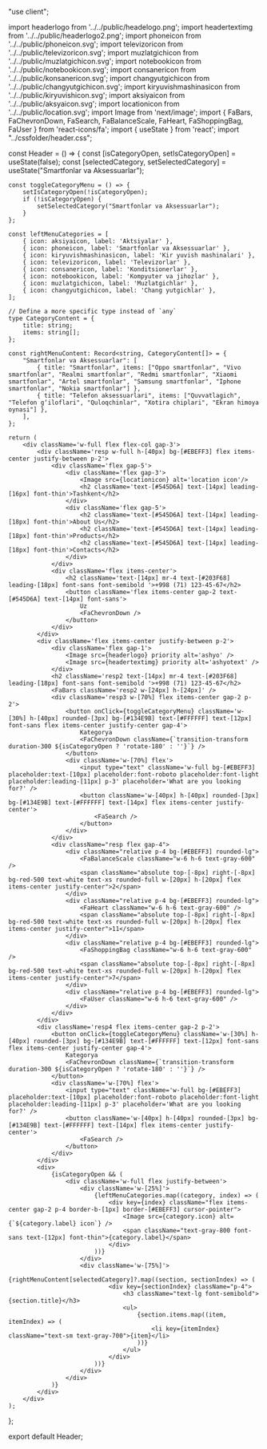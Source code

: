 "use client";

import headerlogo from '../../public/headelogo.png';
import headertextimg from '../../public/headerlogo2.png';
import phoneicon from '../../public/phoneicon.svg';
import televizoricon from '../../public/televizoricon.svg';
import muzlatgichicon from '../../public/muzlatgichicon.svg';
import notebookicon from '../../public/notebookicon.svg';
import consanericon from '../../public/konsanericon.svg';
import changyutgichicon from '../../public/changyutgichicon.svg';
import kiryuvishmashinasicon from '../../public/kiryuvishicon.svg';
import aksiyaicon from '../../public/aksyaicon.svg';
import locationicon from '../../public/location.svg';
import Image from 'next/image';
import { FaBars, FaChevronDown, FaSearch, FaBalanceScale, FaHeart, FaShoppingBag, FaUser } from 'react-icons/fa';
import { useState } from 'react';
import "../cssfolder/header.css";

const Header = () => {
    const [isCategoryOpen, setIsCategoryOpen] = useState(false);
    const [selectedCategory, setSelectedCategory] = useState("Smartfonlar va Aksessuarlar");

    const toggleCategoryMenu = () => {
        setIsCategoryOpen(!isCategoryOpen);
        if (!isCategoryOpen) {
            setSelectedCategory("Smartfonlar va Aksessuarlar");
        }
    };

    const leftMenuCategories = [
        { icon: aksiyaicon, label: 'Aktsiyalar' },
        { icon: phoneicon, label: 'Smartfonlar va Aksessuarlar' },
        { icon: kiryuvishmashinasicon, label: 'Kir yuvish mashinalari' },
        { icon: televizoricon, label: 'Televizorlar' },
        { icon: consanericon, label: 'Konditsionerlar' },
        { icon: notebookicon, label: 'Kompyuter va jihozlar' },
        { icon: muzlatgichicon, label: 'Muzlatgichlar' },
        { icon: changyutgichicon, label: 'Chang yutgichlar' },
    ];

    // Define a more specific type instead of `any`
    type CategoryContent = {
        title: string;
        items: string[];
    };

    const rightMenuContent: Record<string, CategoryContent[]> = {
        "Smartfonlar va Aksessuarlar": [
            { title: "Smartfonlar", items: ["Oppo smartfonlar", "Vivo smartfonlar", "Realmi smartfonlar", "Redmi smartfonlar", "Xiaomi smartfonlar", "Artel smartfonlar", "Samsung smartfonlar", "Iphone smartfonlar", "Nokia smartfonlar"] },
            { title: "Telefon aksessuarlari", items: ["Quvvatlagich", "Telefon g‘iloflari", "Quloqchinlar", "Xotira chiplari", "Ekran himoya oynasi"] },
        ],
    };

    return (
        <div className='w-full flex flex-col gap-3'>
            <div className='resp w-full h-[40px] bg-[#EBEFF3] flex items-center justify-between p-2'>
                <div className='flex gap-5'>
                    <div className='flex gap-3'> 
                        <Image src={locationicon} alt='location icon'/>
                        <h2 className='text-[#545D6A] text-[14px] leading-[16px] font-thin'>Tashkent</h2>
                    </div>
                    <div className='flex gap-5'>
                        <h2 className='text-[#545D6A] text-[14px] leading-[18px] font-thin'>About Us</h2>
                        <h2 className='text-[#545D6A] text-[14px] leading-[18px] font-thin'>Products</h2>
                        <h2 className='text-[#545D6A] text-[14px] leading-[18px] font-thin'>Contacts</h2>
                    </div>
                </div>
                <div className='flex items-center'>
                    <h2 className='text-[14px] mr-4 text-[#203F68] leading-[18px] font-sans font-semibold '>+998 (71) 123-45-67</h2>
                    <button className='flex items-center gap-2 text-[#545D6A] text-[14px] font-sans'>
                        Uz
                        <FaChevronDown />
                    </button>
                </div>
            </div>
            <div className='flex items-center justify-between p-2'>
                <div className='flex gap-1'>
                    <Image src={headerlogo} priority alt='ashyo' />
                    <Image src={headertextimg} priority alt='ashyotext' />
                </div>
                <h2 className='resp2 text-[14px] mr-4 text-[#203F68] leading-[18px] font-sans font-semibold '>+998 (71) 123-45-67</h2>
                <FaBars className='resp2 w-[24px] h-[24px]' />
                <div className='resp3 w-[70%] flex items-center gap-2 p-2'>
                    <button onClick={toggleCategoryMenu} className='w-[30%] h-[40px] rounded-[3px] bg-[#134E9B] text-[#FFFFFF] text-[12px] font-sans flex items-center justify-center gap-4'>
                        Kategorya
                        <FaChevronDown className={`transition-transform duration-300 ${isCategoryOpen ? 'rotate-180' : ''}`} />
                    </button>
                    <div className='w-[70%] flex'>
                        <input type="text" className='w-full bg-[#EBEFF3] placeholder:text-[10px] placeholder:font-roboto placeholder:font-light placeholder:leading-[11px] p-3' placeholder='What are you looking for?' />
                        <button className='w-[40px] h-[40px] rounded-[3px] bg-[#134E9B] text-[#FFFFFF] text-[14px] flex items-center justify-center'>
                            <FaSearch />
                        </button>
                    </div>
                </div>
                <div className="resp flex gap-4">
                    <div className="relative p-4 bg-[#EBEFF3] rounded-lg">
                        <FaBalanceScale className="w-6 h-6 text-gray-600" />
                        <span className="absolute top-[-8px] right-[-8px] bg-red-500 text-white text-xs rounded-full w-[20px] h-[20px] flex items-center justify-center">2</span>
                    </div>
                    <div className="relative p-4 bg-[#EBEFF3] rounded-lg">
                        <FaHeart className="w-6 h-6 text-gray-600" />
                        <span className="absolute top-[-8px] right-[-8px] bg-red-500 text-white text-xs rounded-full w-[20px] h-[20px] flex items-center justify-center">11</span>
                    </div>
                    <div className="relative p-4 bg-[#EBEFF3] rounded-lg">
                        <FaShoppingBag className="w-6 h-6 text-gray-600" />
                        <span className="absolute top-[-8px] right-[-8px] bg-red-500 text-white text-xs rounded-full w-[20px] h-[20px] flex items-center justify-center">7</span>
                    </div>
                    <div className="relative p-4 bg-[#EBEFF3] rounded-lg">
                        <FaUser className="w-6 h-6 text-gray-600" />
                    </div>
                </div>
            </div>
            <div className='resp4 flex items-center gap-2 p-2'>
                <button onClick={toggleCategoryMenu} className='w-[30%] h-[40px] rounded-[3px] bg-[#134E9B] text-[#FFFFFF] text-[12px] font-sans flex items-center justify-center gap-4'>
                    Kategorya
                    <FaChevronDown className={`transition-transform duration-300 ${isCategoryOpen ? 'rotate-180' : ''}`} />
                </button>
                <div className='w-[70%] flex'>
                    <input type="text" className='w-full bg-[#EBEFF3] placeholder:text-[10px] placeholder:font-roboto placeholder:font-light placeholder:leading-[11px] p-3' placeholder='What are you looking for?' />
                    <button className='w-[40px] h-[40px] rounded-[3px] bg-[#134E9B] text-[#FFFFFF] text-[14px] flex items-center justify-center'>
                        <FaSearch />
                    </button>
                </div>
            </div>
            <div>
                {isCategoryOpen && (
                    <div className='w-full flex justify-between'>
                        <div className='w-[25%]'>
                            {leftMenuCategories.map((category, index) => (
                                <div key={index} className="flex items-center gap-2 p-4 border-b-[1px] border-[#EBEFF3] cursor-pointer">
                                    <Image src={category.icon} alt={`${category.label} icon`} />
                                    <span className="text-gray-800 font-sans text-[12px] font-thin">{category.label}</span>
                                </div>
                            ))}
                        </div>
                        <div className='w-[75%]'>
                            {rightMenuContent[selectedCategory]?.map((section, sectionIndex) => (
                                <div key={sectionIndex} className="p-4">
                                    <h3 className="text-lg font-semibold">{section.title}</h3>
                                    <ul>
                                        {section.items.map((item, itemIndex) => (
                                            <li key={itemIndex} className="text-sm text-gray-700">{item}</li>
                                        ))}
                                    </ul>
                                </div>
                            ))}
                        </div>
                    </div>
                )}
            </div>
        </div>
    );
};

export default Header;
